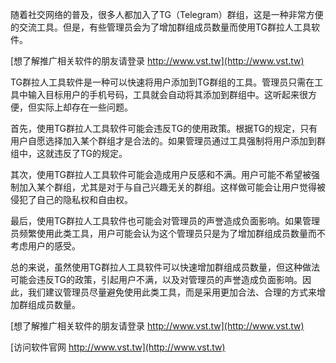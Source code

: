 随着社交网络的普及，很多人都加入了TG（Telegram）群组，这是一种非常方便的交流工具。但是，有些管理员会为了增加群组成员数量而使用TG群拉人工具软件。

[想了解推广相关软件的朋友请登录 http://www.vst.tw](http://www.vst.tw)

TG群拉人工具软件是一种可以快速将用户添加到TG群组的工具。管理员只需在工具中输入目标用户的手机号码，工具就会自动将其添加到群组中。这听起来很方便，但实际上却存在一些问题。

首先，使用TG群拉人工具软件可能会违反TG的使用政策。根据TG的规定，只有用户自愿选择加入某个群组才是合法的。如果管理员通过工具强制将用户添加到群组中，这就违反了TG的规定。

其次，使用TG群拉人工具软件可能会造成用户反感和不满。用户可能不希望被强制加入某个群组，尤其是对于与自己兴趣无关的群组。这样做可能会让用户觉得被侵犯了自己的隐私权和自由权。

最后，使用TG群拉人工具软件也可能会对管理员的声誉造成负面影响。如果管理员频繁使用此类工具，用户可能会认为这个管理员只是为了增加群组成员数量而不考虑用户的感受。

总的来说，虽然使用TG群拉人工具软件可以快速增加群组成员数量，但这种做法可能会违反TG的政策，引起用户不满，以及对管理员的声誉造成负面影响。因此，我们建议管理员尽量避免使用此类工具，而是采用更加合法、合理的方式来增加群组成员数量。

[想了解推广相关软件的朋友请登录 http://www.vst.tw](http://www.vst.tw)


[访问软件官网 http://www.vst.tw](http://www.vst.tw)
